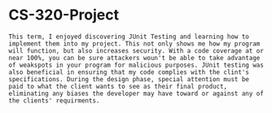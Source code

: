 # CS-320-Project

    This term, I enjoyed discovering JUnit Testing and learning how to implement them into my project. This not only shows me how my program will function, but also increases security. With a code coverage at or near 100%, you can be sure attackers woun't be able to take advantage of weakspots in your program for malicious purposes. JUnit testing was also beneficial in ensuring that my code complies with the clint's specifications. During the design phase, special attention must be paid to what the client wants to see as their final product, eliminating any biases the developer may have toward or against any of the clients' requirments. 
